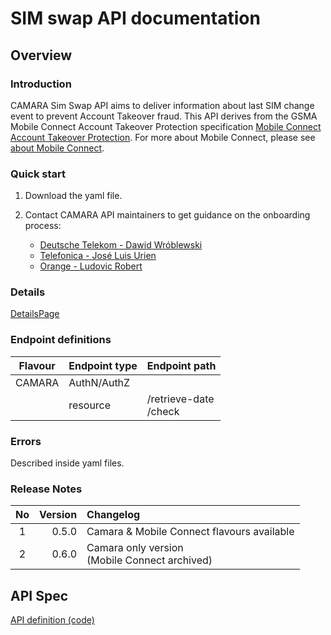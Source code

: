 # SIM swap API documentation

## Overview

### Introduction

CAMARA Sim Swap API aims to deliver information about last SIM change event to prevent Account Takeover fraud. This API derives from the GSMA Mobile Connect Account Takeover Protection specification [Mobile Connect Account Takeover Protection](https://www.gsma.com/identity/wp-content/uploads/2022/12/IDY.24-Mobile-Connect-Account-Takeover-Protection-Definition-and-Technical-Requirements-v2.0.pdf).  For more about Mobile Connect, please see [about Mobile Connect](https://mobileconnect.io/).

### Quick start

1. Download the yaml file.
2. Contact CAMARA API maintainers to get guidance on the onboarding process:

   * [Deutsche Telekom - Dawid Wróblewski](https://github.com/DT-DawidWroblewski)
   * [Telefonica - José Luis Urien](https://github.com/jlurien)
   * [Orange - Ludovic Robert](https://github.com/bigludo7)

### Details

[DetailsPage](../../documentation/API_documentation/CAMARA/Check_sim_swap_API.md)


### Endpoint definitions


|Flavour|Endpoint type|Endpoint path|
|---|---|---|
|CAMARA|AuthN/AuthZ||
||resource|/retrieve-date<br>/check|

### Errors

Described inside yaml files.

### Release Notes

|No|Version|Changelog|
|:---:|---:|:---|
|1|0.5.0|Camara & Mobile Connect flavours available|
|2|0.6.0|Camara only version<br>(Mobile Connect archived)|

## API Spec
[API definition (code)](../../code/API_definitions/code/API_definitions/checkSimSwap.camara.swagger.yaml)


